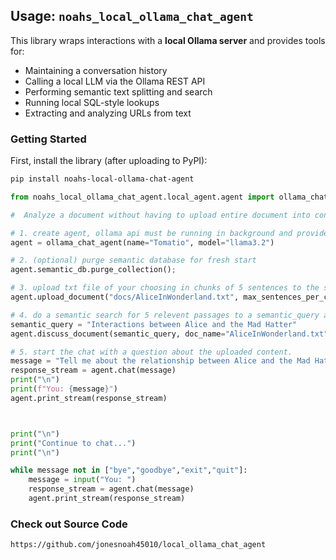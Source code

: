 ## Usage: `noahs_local_ollama_chat_agent`

This library wraps interactions with a **local Ollama server** and provides tools for:

- Maintaining a conversation history
- Calling a local LLM via the Ollama REST API
- Performing semantic text splitting and search
- Running local SQL-style lookups
- Extracting and analyzing URLs from text

### Getting Started

First, install the library (after uploading to PyPI):

```bash
pip install noahs-local-ollama-chat-agent
```

```python
from noahs_local_ollama_chat_agent.local_agent.agent import ollama_chat_agent

#  Analyze a document without having to upload entire document into context window

# 1. create agent, ollama api must be running in background and provided model must be installed
agent = ollama_chat_agent(name="Tomatio", model="llama3.2")

# 2. (optional) purge semantic database for fresh start
agent.semantic_db.purge_collection();

# 3. upload txt file of your choosing in chunks of 5 sentences to the semantic database
agent.upload_document("docs/AliceInWonderland.txt", max_sentences_per_chunk=5)

# 4. do a semantic search for 5 relevent passages to a semantic_query and add it to the context window of the agent
semantic_query = "Interactions between Alice and the Mad Hatter"
agent.discuss_document(semantic_query, doc_name="AliceInWonderland.txt", semantic_top_k=5)

# 5. start the chat with a question about the uploaded content.
message = "Tell me about the relationship between Alice and the Mad Hatter. Use examples from the provided passages"
response_stream = agent.chat(message)
print("\n")
print(f"You: {message}")
agent.print_stream(response_stream)



print("\n")
print("Continue to chat...")
print("\n")

while message not in ["bye","goodbye","exit","quit"]:
	message = input("You: ")
	response_stream = agent.chat(message)
	agent.print_stream(response_stream)
```



### Check out Source Code

`https://github.com/jonesnoah45010/local_ollama_chat_agent`




